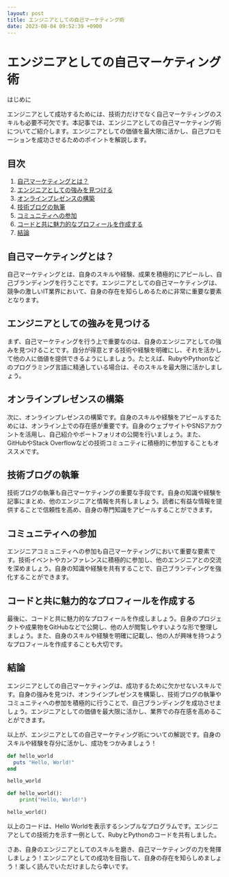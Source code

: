 ```yaml
---
layout: post
title: エンジニアとしての自己マーケティング術
date: 2023-08-04 09:52:39 +0900
---
```

# エンジニアとしての自己マーケティング術

はじめに

エンジニアとして成功するためには、技術力だけでなく自己マーケティングのスキルも必要不可欠です。本記事では、エンジニアとしての自己マーケティング術についてご紹介します。エンジニアとしての価値を最大限に活かし、自己プロモーションを成功させるためのポイントを解説します。

## 目次

1. [自己マーケティングとは？](#自己マーケティングとは？)
2. [エンジニアとしての強みを見つける](#エンジニアとしての強みを見つける)
3. [オンラインプレゼンスの構築](#オンラインプレゼンスの構築)
4. [技術ブログの執筆](#技術ブログの執筆)
5. [コミュニティへの参加](#コミュニティへの参加)
6. [コードと共に魅力的なプロフィールを作成する](#コードと共に魅力的なプロフィールを作成する)
7. [結論](#結論)

## 自己マーケティングとは？

自己マーケティングとは、自身のスキルや経験、成果を積極的にアピールし、自己ブランディングを行うことです。エンジニアとしての自己マーケティングは、競争の激しいIT業界において、自身の存在を知らしめるために非常に重要な要素となります。

## エンジニアとしての強みを見つける

まず、自己マーケティングを行う上で重要なのは、自身のエンジニアとしての強みを見つけることです。自分が得意とする技術や経験を明確にし、それを活かして他の人に価値を提供できるようにしましょう。たとえば、RubyやPythonなどのプログラミング言語に精通している場合は、そのスキルを最大限に活かしましょう。

## オンラインプレゼンスの構築

次に、オンラインプレゼンスの構築です。自身のスキルや経験をアピールするためには、オンライン上での存在感が重要です。自身のウェブサイトやSNSアカウントを活用し、自己紹介やポートフォリオの公開を行いましょう。また、GitHubやStack Overflowなどの技術コミュニティに積極的に参加することもオススメです。

## 技術ブログの執筆

技術ブログの執筆も自己マーケティングの重要な手段です。自身の知識や経験を記事にまとめ、他のエンジニアと情報を共有しましょう。読者に有益な情報を提供することで信頼性を高め、自身の専門知識をアピールすることができます。

## コミュニティへの参加

エンジニアコミュニティへの参加も自己マーケティングにおいて重要な要素です。技術イベントやカンファレンスに積極的に参加し、他のエンジニアとの交流を深めましょう。自身の知識や経験を共有することで、自己ブランディングを強化することができます。

## コードと共に魅力的なプロフィールを作成する

最後に、コードと共に魅力的なプロフィールを作成しましょう。自身のプロジェクトや成果物をGitHubなどで公開し、他の人が閲覧しやすいような形で整理しましょう。また、自身のスキルや経験を明確に記載し、他の人が興味を持つようなプロフィールを作成することも大切です。

## 結論

エンジニアとしての自己マーケティングは、成功するために欠かせないスキルです。自身の強みを見つけ、オンラインプレゼンスを構築し、技術ブログの執筆やコミュニティへの参加を積極的に行うことで、自己ブランディングを成功させましょう。エンジニアとしての価値を最大限に活かし、業界での存在感を高めることができます。

以上が、エンジニアとしての自己マーケティング術についての解説です。自身のスキルや経験を存分に活かし、成功をつかみましょう！

```ruby
def hello_world
  puts "Hello, World!"
end

hello_world
```

```python
def hello_world():
    print("Hello, World!")

hello_world()
```

以上のコードは、Hello Worldを表示するシンプルなプログラムです。エンジニアとしての技術力を示す一例として、RubyとPythonのコードを共有しました。

さあ、自身のエンジニアとしてのスキルを磨き、自己マーケティングの力を発揮しましょう！エンジニアとしての成功を目指して、自身の存在を知らしめましょう！楽しく読んでいただけましたら幸いです。
